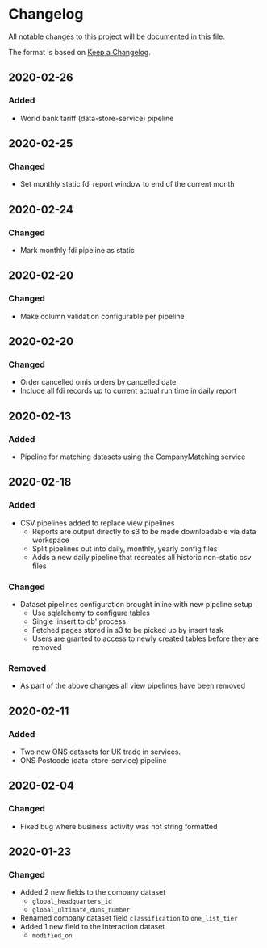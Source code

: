 # Changelog
  
All notable changes to this project will be documented in this file.

The format is based on [Keep a Changelog](https://keepachangelog.com/en/1.0.0/).


## 2020-02-26

### Added

- World bank tariff (data-store-service) pipeline


## 2020-02-25

### Changed

- Set monthly static fdi report window to end of the current month


## 2020-02-24

### Changed

- Mark monthly fdi pipeline as static


## 2020-02-20

### Changed

- Make column validation configurable per pipeline


## 2020-02-20

### Changed

- Order cancelled omis orders by cancelled date
- Include all fdi records up to current actual run time in daily report

## 2020-02-13

### Added

- Pipeline for matching datasets using the CompanyMatching service

## 2020-02-18

### Added

- CSV pipelines added to replace view pipelines
    - Reports are output directly to s3 to be made downloadable via data workspace
    - Split pipelines out into daily, monthly, yearly config files
    - Adds a new daily pipeline that recreates all historic non-static csv files


### Changed

- Dataset pipelines configuration brought inline with new pipeline setup
    - Use sqlalchemy to configure tables
    - Single 'insert to db' process
    - Fetched pages stored in s3 to be picked up by insert task
    - Users are granted to access to newly created tables before they are removed 

    
### Removed

- As part of the above changes all view pipelines have been removed


## 2020-02-11

### Added

- Two new ONS datasets for UK trade in services.
- ONS Postcode (data-store-service) pipeline


## 2020-02-04

### Changed

- Fixed bug where business activity was not string formatted


## 2020-01-23

### Changed

- Added 2 new fields to the company dataset
    - `global_headquarters_id`
    - `global_ultimate_duns_number`
- Renamed company dataset field `classification` to `one_list_tier` 
- Added 1 new field to the interaction dataset
    - `modified_on`
